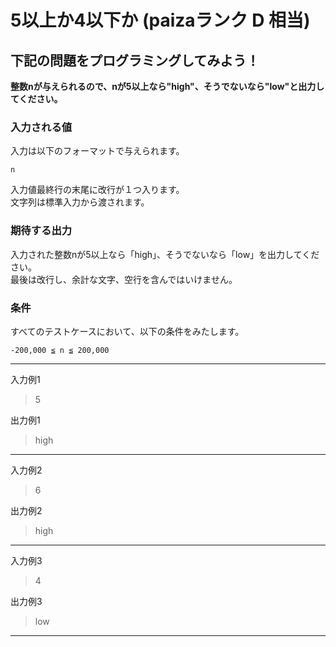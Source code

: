 # 5以上か4以下か (paizaランク D 相当)
## 下記の問題をプログラミングしてみよう！
**整数nが与えられるので、nが5以上なら"high"、そうでないなら"low"と出力してください。**

### 入力される値
入力は以下のフォーマットで与えられます。
```
n
```

入力値最終行の末尾に改行が１つ入ります。  
文字列は標準入力から渡されます。

### 期待する出力
入力された整数nが5以上なら「high」、そうでないなら「low」を出力してください。  
最後は改行し、余計な文字、空行を含んではいけません。

### 条件
すべてのテストケースにおいて、以下の条件をみたします。
```
-200,000 ≦ n ≦ 200,000
```

---
入力例1
> 5

出力例1
> high

---
入力例2
> 6

出力例2
> high

---
入力例3
> 4

出力例3
> low

---